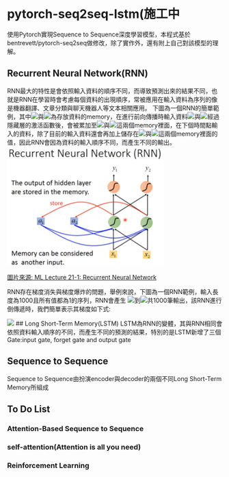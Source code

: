 # pytorch-seq2seq-lstm(施工中
使用Pytorch實現Sequence to Sequence深度學習模型，本程式基於bentrevett/pytorch-seq2seq做修改，除了實作外，還有附上自己對該模型的理解。
## Recurrent Neural Network(RNN)
RNN最大的特性是會依照輸入資料的順序不同，而導致預測出來的結果不同，也就是RNN在學習時會考慮每個資料的出現順序，常被應用在輸入資料為序列的像是機器翻譯、文章分類與聊天機器人等文本相關應用。
下圖為一個RNN的簡單範例，其中<img src="http://chart.googleapis.com/chart?cht=tx&chl= a_{1}" style="border:none;">與<img src="http://chart.googleapis.com/chart?cht=tx&chl= a_{2}" style="border:none;">為存放資料的memory，在進行前向傳播時輸入資料<img src="http://chart.googleapis.com/chart?cht=tx&chl= x_{1}" style="border:none;">與<img src="http://chart.googleapis.com/chart?cht=tx&chl= x_{2}" style="border:none;">經過隱藏層的激活函數後，會被累加至<img src="http://chart.googleapis.com/chart?cht=tx&chl= a_{1}" style="border:none;">與<img src="http://chart.googleapis.com/chart?cht=tx&chl= a_{2}" style="border:none;">這兩個memory裡面，在下個時間點輸入的資料，除了目前的輸入資料還會再加上儲存在<img src="http://chart.googleapis.com/chart?cht=tx&chl= a_{1}" style="border:none;">與<img src="http://chart.googleapis.com/chart?cht=tx&chl= a_{2}" style="border:none;">這兩個memory裡面的值，因此RNN會因為資料的輸入順序不同，而產生不同的輸出。
<img width="367" height="278" src="/image/RNN.png">

<a href="https://www.youtube.com/watch?v=xCGidAeyS4M&ab_channel=Hung-yiLee/">圖片來源: ML Lecture 21-1: Recurrent Neural Network</a>

RNN存在梯度消失與梯度爆炸的問題，舉例來說，下圖為一個RNN範例，輸入長度為1000且所有值都為1的序列，RNN會產生
<img src="http://chart.googleapis.com/chart?cht=tx&chl= y_{1}" style="border:none;">到<img src="http://chart.googleapis.com/chart?cht=tx&chl= y_{1000}" style="border:none;">共1000筆輸出，該RNN進行倒傳遞時，我們簡單表示其梯度如下式:

<!-- <img src="/image/latex_rnn_gradient_problem.gif"> -->
<img src="http://chart.googleapis.com/chart?cht=tx&chl= \frac{\partial{a_999}}{\partial{z_1}}" style="border:none;">
## Long Short-Term Memory(LSTM)  
LSTM為RNN的變體，其與RNN相同會依照資料輸入順序的不同，而產生不同的預測的結果，特別的是LSTM新增了三個Gate:input gate, forget gate and output gate

## Sequence to Sequence
Sequence to Sequence由扮演encoder與decoder的兩個不同Long Short-Term Memory所組成

## To Do List
### Attention-Based Sequence to Sequence
### self-attention(Attention is all you need)
### Reinforcement Learning

